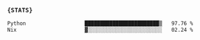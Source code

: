 ### `{STATS}` 
<!--START_SECTION:waka-->

```txt
Python                   ████████████████████████▒   97.76 %
Nix                      ▓░░░░░░░░░░░░░░░░░░░░░░░░   02.24 %
```

<!--END_SECTION:waka-->
